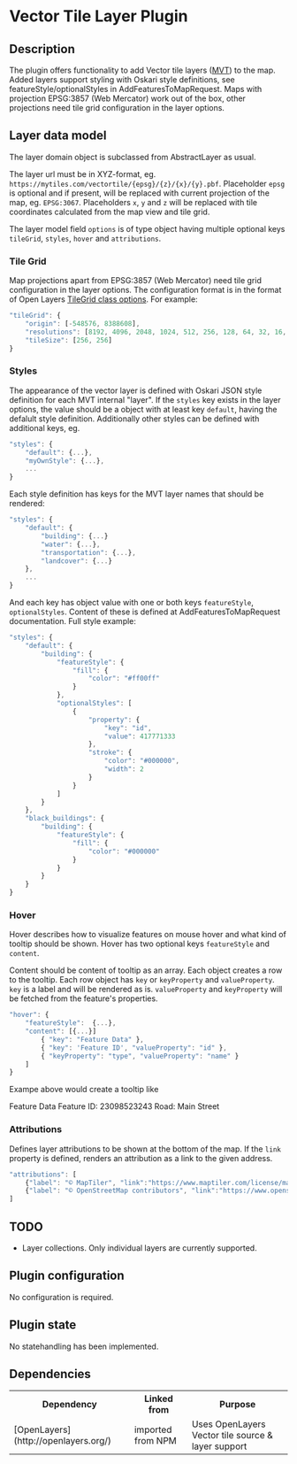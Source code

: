 # Vector Tile Layer Plugin  

## Description

The plugin offers functionality to add Vector tile layers ([MVT](https://www.mapbox.com/vector-tiles/specification/)) to the map. Added layers support styling with Oskari style definitions, see featureStyle/optionalStyles in AddFeaturesToMapRequest. Maps with projection EPSG:3857 (Web Mercator) work out of the box, other projections need tile grid configuration in the layer options.


## Layer data model

The layer domain object is subclassed from AbstractLayer as usual.

The layer url must be in XYZ-format, eg. `https://mytiles.com/vectortile/{epsg}/{z}/{x}/{y}.pbf`. Placeholder `epsg` is optional and if present, will be replaced with current projection of the map, eg. `EPSG:3067`. Placeholders `x`, `y` and `z` will be replaced with tile coordinates calculated from the map view and tile grid.

The layer model field `options` is of type object having multiple optional keys `tileGrid`, `styles`, `hover` and `attributions`.

### Tile Grid

Map projections apart from EPSG:3857 (Web Mercator) need tile grid configuration in the layer options. The configuration format is in the format of Open Layers [TileGrid class options](http://openlayers.org/en/v5.2.0/apidoc/module-ol_tilegrid_TileGrid-TileGrid.html#TileGrid). For example:

```javascript
"tileGrid": {
    "origin": [-548576, 8388608],
    "resolutions": [8192, 4096, 2048, 1024, 512, 256, 128, 64, 32, 16, 8, 4, 2, 1, 0.5, 0.25],
    "tileSize": [256, 256]
}
```

### Styles

The appearance of the vector layer is defined with Oskari JSON style definition for each MVT internal "layer". If the `styles` key exists in the layer options, the value should be a object with at least key `default`, having the defalult style definition. Additionally other styles can be defined with additional keys, eg.

```javascript
"styles": {
    "default": {...},
    "myOwnStyle": {...},
    ...
}
```

Each style definition has keys for the MVT layer names that should be rendered:

```javascript
"styles": {
    "default": {
        "building": {...}
        "water": {...},
        "transportation": {...},
        "landcover": {...}
    },
    ...
}
```

And each key has object value with one or both keys `featureStyle`, `optionalStyles`. Content of these is defined at AddFeaturesToMapRequest documentation. Full style example:

```javascript
"styles": {
    "default": {
        "building": {
            "featureStyle": {
                "fill": {
                    "color": "#ff00ff"
                }
            },
            "optionalStyles": [
                {
                    "property": {
                        "key": "id",
                        "value": 417771333
                    },
                    "stroke": {
                        "color": "#000000",
                        "width": 2
                    }
                }
            ]
        }
    },
    "black_buildings": {
        "building": {
            "featureStyle": {
                "fill": {
                    "color": "#000000"
                }
            }
        }
    }
}
```

### Hover

Hover describes how to visualize features on mouse hover and what kind of tooltip should be shown.
Hover has two optional keys `featureStyle` and `content`.

Content should be content of tooltip as an array. Each object creates a row to the tooltip.
Each row object has `key` or `keyProperty` and `valueProperty`.
`key` is a label and will be rendered as is.
`valueProperty` and `keyProperty` will be fetched from the feature's properties.

```javascript
"hover": {
    "featureStyle":  {...},
    "content": [{...}]
        { "key": "Feature Data" },
        { "key": 'Feature ID', "valueProperty": "id" },
        { "keyProperty": "type", "valueProperty": "name" }
    ]
}
```
Exampe above would create a tooltip like

Feature Data
Feature ID: 23098523243
Road: Main Street

### Attributions

Defines layer attributions to be shown at the bottom of the map.
If the `link` property is defined, renders an attribution as a link to the given address.

```javascript
"attributions": [
    {"label": "© MapTiler", "link":"https://www.maptiler.com/license/maps/"},
    {"label": "© OpenStreetMap contributors", "link":"https://www.openstreetmap.org/copyright"}
]
```

## TODO

* Layer collections. Only individual layers are currently supported.

## Plugin configuration

No configuration is required. 

## Plugin state

No statehandling has been implemented.

## Dependencies

<table class="table">
  <tr>
    <th>Dependency</th><th>Linked from</th><th>Purpose</th>
  </tr>
  <tr>
    <td> [OpenLayers](http://openlayers.org/) </td>
    <td> imported from NPM</td>
    <td> Uses OpenLayers Vector tile source & layer support</td>
  </tr>
</table>
